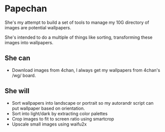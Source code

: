 # Papechan

She's my attempt to build a set of tools to manage my 10G directory of images are potential wallpapers.

She's intended to do a multiple of things like sorting, transforming these images into wallpapers.

## She can

- Download images from 4chan, I always get my wallpapers from 4chan's /wg/ board.

## She will

- Sort wallpapers into landscape or portrait so my autorandr script can put wallpaper based on orientation.
- Sort into light/dark by extracting color palettes
- Crop images to fit to screen ratio using smartcrop
- Upscale small images using waifu2x


